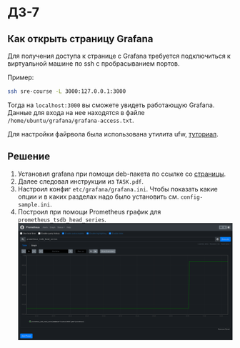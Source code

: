 # ДЗ-7

## Как открыть страницу Grafana

Для получения доступа к странице с Grafana требуется подключиться к виртуальной машине по ssh с пробрасыванием портов.

Пример:
```bash
ssh sre-course -L 3000:127.0.0.1:3000
```

Тогда на `localhost:3000` вы сможете увидеть работающую Grafana. Данные для входа на нее находятся в файле `/home/ubuntu/grafana/grafana-access.txt`.

Для настройки файрвола была использована утилита ufw, [туториал](https://www.digitalocean.com/community/tutorials/ufw-essentials-common-firewall-rules-and-commands).

## Решение

1. Установил grafana при помощи deb-пакета по ссылке со [страницы]().
2. Далее следовал инструкции из `TASK.pdf`.
3. Настроил конфиг `etc/grafana/grafana.ini`. Чтобы показать какие опции и в каких разделах надо было установить см. `config-sample.ini`.
4. Построил при помощи Prometheus график для `prometheus_tsdb_head_series`.
![](images/plot.png)
